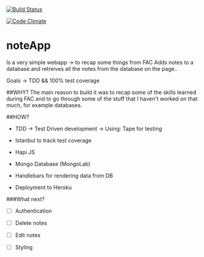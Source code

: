 [![Build Status](https://travis-ci.org/anniva/noteApp.svg?branch=master)](https://travis-ci.org/anniva/noteApp)

[![Code Climate](https://codeclimate.com/github/anniva/noteApp/badges/gpa.svg)](https://codeclimate.com/github/anniva/noteApp)

# noteApp
Is a very simple webapp -> to recap some things from FAC
Adds notes to a database and retreives all the notes from the database on the page..

Goals -> TDD && 100% test coverage


##WHY?
The main reason to build it was to recap some of the skills learned during FAC and to go through some of the stuff that I haven't worked on that much, for example databases. 


##HOW?
* TDD -> Test Driven development -> Using: Tape for testing 

* Istanbul to track test coverage

* Hapi JS 

* Mongo Database (MongoLab)

* Handlebars for rendering data from DB

* Deployment to Heroku 


###What next?
 
* [ ] Authentication
* [ ] Delete notes
* [ ] Edit notes
* [ ] Styling 









